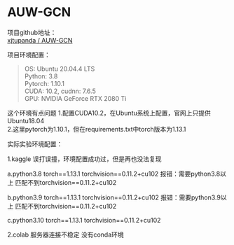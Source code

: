 # AUW-GCN

项目github地址：  
[xjtupanda / AUW-GCN](https://github.com/xjtupanda/AUW-GCN)

项目环境配置：  
> OS: Ubuntu 20.04.4 LTS  
> Python: 3.8  
> Pytorch: 1.10.1  
> CUDA: 10.2, cudnn: 7.6.5  
> GPU: NVIDIA GeForce RTX 2080 Ti  

这个环境有点问题
1.配置CUDA10.2，在Ubuntu系统上配置，官网上只提供Ubuntu18.04  
2.这里pytorch为1.10.1，但在requirements.txt中torch版本为1.13.1

实际实验环境配置：

1.kaggle
误打误撞，环境配置成功过，但是再也没法复现  

a.python3.8 torch==1.13.1 torchvision==0.11.2+cu102
报错：需要python3.8以上 匹配不到torchvision==0.11.2+cu102

b.python3.9 torch==1.13.1 torchvision==0.11.2+cu102
报错：需要python3.9以上 匹配不到torchvision==0.11.2+cu102

c.python3.10 torch==1.13.1 torchvision==0.11.2+cu102

2.colab
服务器连接不稳定
没有conda环境
